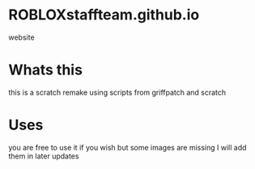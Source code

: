 # ROBLOXstaffteam.github.io
website

# Whats this
this is a scratch remake using scripts from griffpatch and scratch

# Uses
 you are free to use it if you wish but some images are missing I will add them in later updates
